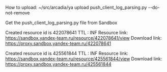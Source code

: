 How to upload:
~/src/arcadia/ya upload push_client_log_parsing.py --do-not-remove

Get the push_client_log_parsing.py file from Sandbox

Created resource id is 422078641
	TTL          : INF
	Resource link: https://sandbox.yandex-team.ru/resource/422078641/view
	Download link: https://proxy.sandbox.yandex-team.ru/422078641

Created resource id is 425561844
	TTL          : INF
	Resource link: https://sandbox.yandex-team.ru/resource/425561844/view
	Download link: https://proxy.sandbox.yandex-team.ru/425561844
